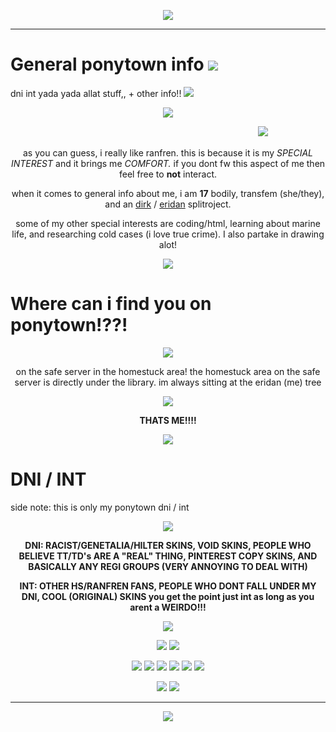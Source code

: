 


<p align="center">
<img src="https://files.catbox.moe/m4em8n.webp"/>
<p align="center">

--- 




<h1> General ponytown info <img src="https://ranfren.neocities.org/art/smash.gif"/> </h1>
<p>dni int yada yada allat stuff,, + other info!! <img src="https://ranfren.neocities.org/art/year%20of%20the%20dog.gif"/</p>

<p align="center">
<img src="https://files.catbox.moe/rx9etk.gif"/>
<p align="center">

　　　　　　　　　　　　　　　　　　　　　　　　　　　  　![](https://komarev.com/ghpvc/?username=violetprince&color=e00a97)

<p align="center">
as you can guess, i really like ranfren. this is because it is my <i>SPECIAL INTEREST</i> and it brings me <i>COMFORT.</i> if you dont fw this aspect of me then feel free to <b>not</b> interact.
<p align="center">
<p align="center">
when it comes to general info about me, i am <b>17</b> bodily, transfem (she/they), and an <a href="https://mspaintadventures.fandom.com/wiki/Dirk_Strider">dirk</a> / <a href="https://mspaintadventures.fandom.com/wiki/Eridan_Ampora">eridan</a> splitroject. 
<p align="center">
<p align="center">
some of my other special interests are coding/html, learning about marine life, and researching cold cases (i love true crime). I also partake in drawing alot!
<p align="center">

<p align="center">
<img src="https://files.catbox.moe/rx9etk.gif"/>
<p align="center">

<h1>Where can i find you on ponytown!??!</h1>

<p align="center">
<img src="https://files.catbox.moe/rx9etk.gif"/>
<p align="center">

<p align="center">
on the safe server in the homestuck area! the homestuck area on the safe server is directly under the library. im always sitting at the eridan (me) tree
<p align="center">

<p align="center">
<img src="https://files.catbox.moe/oylivm.png"/>
<p align="center">

<p align="center">
<b>THATS ME!!!!</b>
<p align="center">

<p align="center">
<img src="https://files.catbox.moe/rx9etk.gif"/>
<p align="center">

<h1>DNI / INT</h1>
<p>side note: this is only my ponytown dni / int</p>

<p align="center">
<img src="https://files.catbox.moe/rx9etk.gif"/>
<p align="center">

<p align="center">
<b>DNI: RACIST/GENETALIA/HILTER SKINS, VOID SKINS, PEOPLE WHO BELIEVE TT/TD's ARE A "REAL" THING, PINTEREST COPY SKINS, AND BASICALLY ANY REGI GROUPS (VERY ANNOYING TO DEAL WITH) </b>
<p align="center">

<p align="center">
<b>INT: OTHER HS/RANFREN FANS, PEOPLE WHO DONT FALL UNDER MY DNI, COOL (ORIGINAL) SKINS you get the point just int as long as you arent a WEIRDO!!!</b>
<p align="center">

<p align="center">
<img src="https://files.catbox.moe/rx9etk.gif"/>
<p align="center">

<p align="center">
<img src="https://files.catbox.moe/dg2iy0.gif"/> <img src="https://files.catbox.moe/rcenbk.gif"/>
<p align="center">

<p align="center">
<img src="https://files.catbox.moe/k9mnrq.gif"/> <img src="https://files.catbox.moe/oaf05c.gif"/> <img src="https://files.catbox.moe/6f7c9m.gif"/> <img src="https://files.catbox.moe/0pvagu.gif"/> <img src="https://files.catbox.moe/mec5yt.webp"/> <img src="https://files.catbox.moe/oeyqpp.webp"/>
<p align="center">


<p align="center">
<img src="https://files.catbox.moe/jbpyz9.gif"/> <img src="https://files.catbox.moe/54jyom.gif"/>
<p align="center">

---
 
<p align="center">
<img src="https://files.catbox.moe/ohffsf.webp"/>
<p align="center">


<!--
**royalefish/royalefish** is a ✨ _special_ ✨ repository because its `README.md` (this file) appears on your GitHub profile.

Here are some ideas to get you started:

- 🔭 I’m currently working on ...
- 🌱 I’m currently learning ...
- 👯 I’m looking to collaborate on ...
- 🤔 I’m looking for help with ...
- 💬 Ask me about ...
- 📫 How to reach me: ...
- 😄 Pronouns: ...
- ⚡ Fun fact: ...
-->
